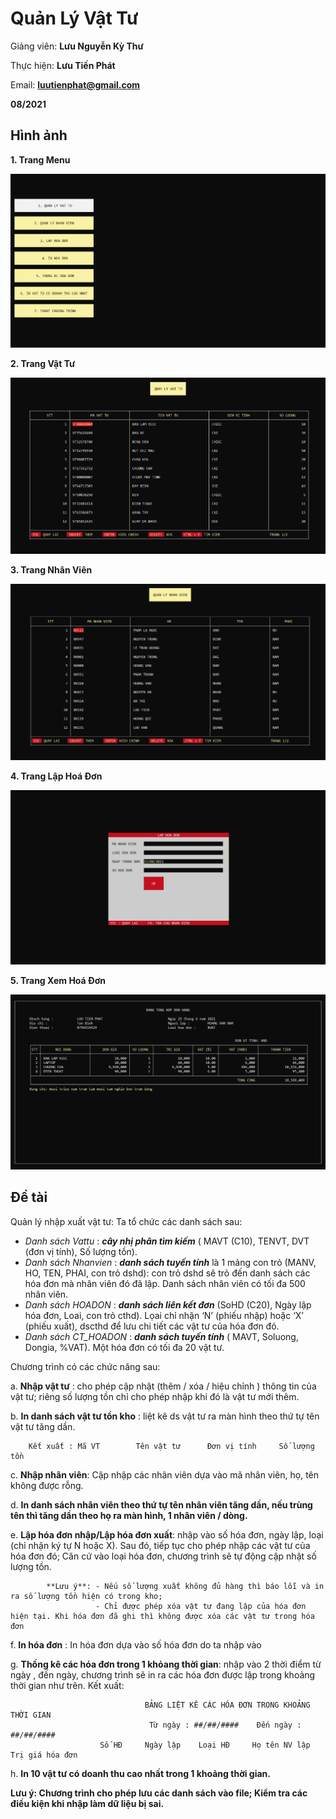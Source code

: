 # Quản Lý Vật Tư

Giảng viên: **Lưu Nguyễn Kỳ Thư**

Thực hiện: **Lưu Tiến Phát**

Email: **luutienphat@gmail.com**

**08/2021**

## Hình ảnh

**1. Trang Menu**

  ![Menu_Page](https://github.com/luutienphat/QuanLyVatTu/blob/master/Images/Menu-Page.png?raw=true)
  
**2. Trang Vật Tư**
  
  ![Product_Page](https://github.com/luutienphat/QuanLyVatTu/blob/master/Images/Product-Page.png?raw=true)
  
**3. Trang Nhân Viên**

  ![Employee_Page](https://github.com/luutienphat/QuanLyVatTu/blob/master/Images/Employee-Page.png?raw=true)
  
**4. Trang Lập Hoá Đơn**

  ![Make_Invoice_Page](https://github.com/luutienphat/QuanLyVatTu/blob/master/Images/Make-Invoice-Page.png?raw=true)
  
**5. Trang Xem Hoá Đơn**

  ![Show_Invoice_Page](https://github.com/luutienphat/QuanLyVatTu/blob/master/Images/Show-Invoice-Page.png?raw=true)

## Đề tài

  Quản lý nhập xuất vật tư: Ta tổ chức các danh sách sau:
  
   - *Danh sách Vattu* : ***cây nhị phân tìm kiếm*** ( MAVT (C10), TENVT, DVT (đơn vị tính), Số lượng tồn).
   - *Danh sách Nhanvien* : ***danh sách tuyến tính*** là 1 mảng con trỏ (MANV, HO, TEN, PHAI, con trỏ dshd): con trỏ dshd sẽ trỏ đến danh sách các hóa đơn mà nhân viên đó đã           lập. Danh sách nhân viên có tối đa 500 nhân viên.
   - *Danh sách HOADON* : ***danh sách liên kết đơn*** (SoHD (C20), Ngày lập hóa đơn, Loai,  con trỏ cthd). Lọai chỉ nhận ‘N’ (phiếu nhập) hoặc ‘X’ (phiếu xuất), dscthd để lưu        chi tiết các vật tư của hóa đơn đó.
   - *Danh sách CT_HOADON* : ***danh sách tuyến tính*** ( MAVT,  Soluong, Dongia, %VAT). Một hóa đơn có tối đa 20 vật tư.

  Chương trình có các chức năng sau:
  
   a. **Nhập vật tư** : cho phép cập nhật (thêm / xóa / hiệu chỉnh ) thông tin của vật tư; riêng số lượng tồn chỉ cho phép nhập khi đó là vật tư mới thêm.
  
   b. **In danh sách vật tư tồn kho** : liệt kê ds vật tư ra màn hình theo thứ tự tên vật tư tăng dần.  
   
        Kết xuất : Mã VT		Tên vật tư		Đơn vị tính		Số lượng tồn
  
   c. **Nhập nhân viên**: Cập nhập các nhân viên dựa vào mã nhân viên, họ, tên không được rỗng.
   
   d. **In danh sách nhân viên theo thứ tự tên nhân viên tăng dần, nếu trùng tên thì tăng dần theo họ ra màn hình, 1 nhân viên / dòng.**
  
   e. **Lập hóa đơn nhập/Lập hóa đơn xuất**: nhập vào số hóa đơn, ngày lập, loại (chỉ nhận ký tự N hoặc X). Sau đó, tiếp tục cho phép nhập các vật tư của hóa đơn đó; Căn cứ vào          loại hóa đơn, chương trình sẽ tự động cập nhật số lượng tồn.
   
            **Lưu ý**: - Nếu số lượng xuất không đủ hàng thì báo lỗi và in ra số lượng tồn hiện có trong kho;
                       - Chỉ được phép xóa vật tư đang lập của hóa đơn hiện tại. Khi hóa đơn đã ghi thì không được xóa các vật tư trong hóa đơn
                       
   f. **In hóa đơn** : In hóa đơn dựa vào số hóa đơn do ta nhập vào
   
   g. **Thống kê các hóa đơn trong 1 khỏang thời gian**: nhập vào 2 thời điểm từ ngày , đến ngày, chương trình sẽ in ra các hóa đơn được lập trong khoảng thời gian như trên. Kết         xuất:
    
                                  BẢNG LIỆT KÊ CÁC HÓA ĐƠN TRONG KHOẢNG THỜI GIAN
                                   Từ ngày : ##/##/####    Đến ngày : ##/##/####
                        Số HĐ     Ngày lập    Loại HĐ     Họ tên NV lập     Trị giá hóa đơn
                            
   h. **In 10 vật tư có doanh thu cao nhất trong 1 khoảng thời gian.**
   
   **Lưu ý: Chương trình cho phép lưu các danh sách vào file; Kiểm tra các điều kiện khi nhập làm dữ liệu bị sai.**

